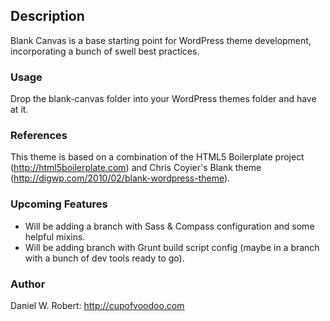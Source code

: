 ## Description

Blank Canvas is a base starting point for WordPress theme development, incorporating a bunch of swell best practices. 

### Usage

Drop the blank-canvas folder into your WordPress themes folder and have at it.

### References

This theme is based on a combination of the HTML5 Boilerplate project (http://html5boilerplate.com) and
Chris Coyier's Blank theme (http://digwp.com/2010/02/blank-wordpress-theme).

### Upcoming Features
- Will be adding a branch with Sass & Compass configuration and some helpful mixins.
- Will be adding branch with Grunt build script config (maybe in a branch with a bunch of dev tools ready to go).

### Author

Daniel W. Robert: http://cupofvoodoo.com